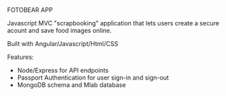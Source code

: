 FOTOBEAR APP

Javascript MVC "scrapbooking" application that lets users create a secure acount and save food images online.

Built with Angular/Javascript/Html/CSS

Features:

- Node/Express for API endpoints
- Passport Authentication for user sign-in and sign-out
- MongoDB schema and Mlab database


